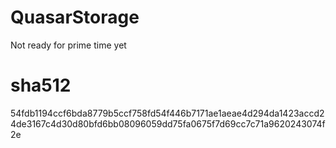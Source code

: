 # QuasarStorage
Not ready for prime time yet
# sha512
54fdb1194ccf6bda8779b5ccf758fd54f446b7171ae1aeae4d294da1423accd24de3167c4d30d80bfd6bb08096059dd75fa0675f7d69cc7c71a9620243074f2e
